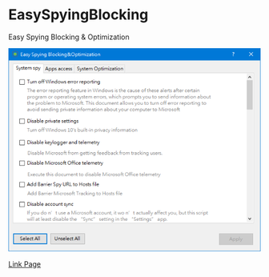 # EasySpyingBlocking
Easy Spying Blocking &amp; Optimization

<img src="https://github.com/Code-Mirage/EasySpyingBlocking/blob/gh-pages/form.PNG?raw=true">

<a href="https://code-mirage.github.io/EasySpyingBlocking/">Link Page</a>
